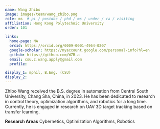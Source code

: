 ```yaml
---
name: Wang Zhibo
image: images/team/wang_zhibo.png
role: ms  # pi / postdoc / phd / ms / under / ra / visiting
affiliation: Hong Kong Polytechnic University
order: 101

links:
  home-page: NA
  orcid: https://orcid.org/0009-0001-4964-0207
  google-scholar: https://myaccount.google.com/personal-info?hl=en
  github: https://github.com/WZB-a
  email: csu.z.wang.apply@gmail.com
  profile: 

display_1: mphil, B.Eng. (CSU)
display_2: 
---
```


<!--  Add a short self introduction here -->
<!-- Like Research Areas -->

Zhibo Wang received the B.S. degree in automation from Central South University, Chang Sha, China, in 2023. He has been dedicated to research in control theory, optimization algorithms, and robotics for a long time. Currently, he is engaged in research on UAV 3D target tracking based on transfer learning.

**Research Areas**
Cybernetics, Optimization Algorithms, Robotics